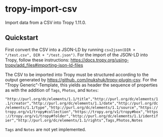 # tropy-import-csv

Import data from a CSV into Tropy 1.11.0.

## Quickstart

First convert the CSV into a JSON-LD by running `csv2json(DIR + "/test.csv", DIR + "/test.json")`. For the import of the JSON-LD into Tropy, follow these instructions: https://docs.tropy.org/using-tropy/add_files#importing-json-ld-files

The CSV to be imported into Tropy must be structured according to the output generated by [https://github.
com/inukshuk/tropy-plugin-csv](https://github.com/inukshuk/tropy-plugin-csv). For the "Tropy Generic"-Template, this 
yields as header the sequence of properties as with the addition of `Tags`, `Photos`, and `Notes`:

``"http://purl.org/dc/elements/1.1/title","http://purl.org/dc/elements/1.1/creator","http://purl.org/dc/elements/1.1/date","http://purl.org/dc/elements/1.1/type","http://purl.org/dc/elements/1.1/source","https://tropy.org/v1/tropy#collection","https://tropy.org/v1/tropy#box","https://tropy.org/v1/tropy#folder","http://purl.org/dc/elements/1.1/identifier","http://purl.org/dc/elements/1.1/rights",Tags,Photos,Notes``

`Tags` and `Notes` are not yet implemented.


